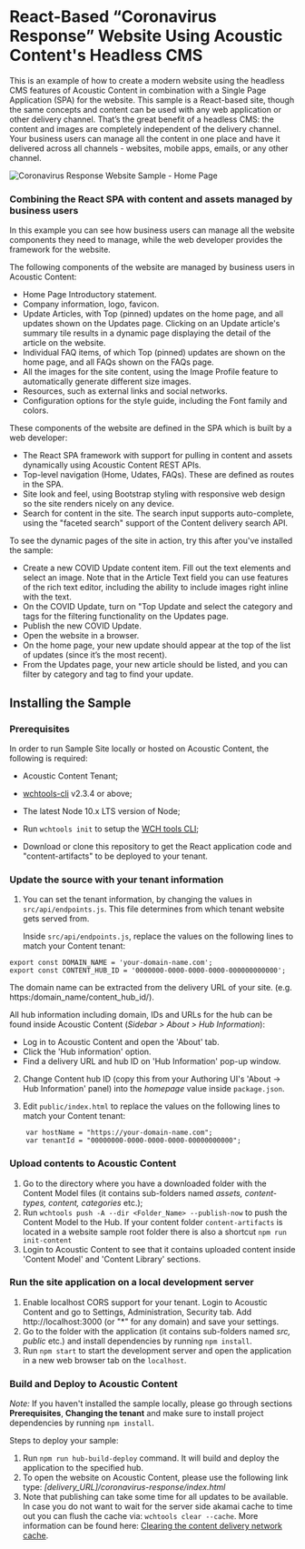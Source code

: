 # React-Based “Coronavirus Response” Website Using Acoustic Content's Headless CMS

This is an example of how to create a modern website using the headless CMS features of Acoustic Content in combination with a Single Page Application (SPA) for the website. This sample is a React-based site, though the same concepts and content can be used with any web application or other delivery channel. That’s the great benefit of a headless CMS: the content and images are completely independent of the delivery channel. Your business users can manage all the content in one place and have it delivered across all channels - websites, mobile apps, emails, or any other channel. 

![Coronavirus Response Website Sample - Home Page](docs/images/homepageSS)

### Combining the React SPA with content and assets managed by business users

In this example you can see how business users can manage all the website components they need to manage, while the web developer provides the framework for the website.

The following components of the website are managed by business users in Acoustic Content:
- Home Page Introductory statement.
- Company information, logo, favicon.
- Update Articles, with Top (pinned) updates on the home page, and all updates shown on the Updates page. Clicking on an Update article's summary tile results in a dynamic page displaying the detail of the article on the website.
- Individual FAQ items, of which Top (pinned) updates are shown on the home page, and all FAQs shown on the FAQs page.
- All the images for the site content, using the Image Profile feature to automatically generate different size images.
- Resources, such as external links and social networks.
- Configuration options for the style guide, including the Font family and colors.

These components of the website are defined in the SPA which is built by a web developer:
- The React SPA framework with support for pulling in content and assets dynamically using Acoustic Content REST APIs.
- Top-level navigation (Home, Udates, FAQs). These are defined as routes in the SPA.
- Site look and feel, using Bootstrap styling with responsive web design so the site renders nicely on any device.
- Search for content in the site. The search input supports auto-complete, using the "faceted search" support of the Content delivery search API.

To see the dynamic pages of the site in action, try this after you've installed the sample:
- Create a new COVID Update content item. Fill out the text elements and select an image. Note that in the Article Text field you can use features of the rich text editor, including the ability to include images right inline with the text.
- On the COVID Update, turn on "Top Update and select the category and tags for the filtering functionality on the Updates page.
- Publish the new COVID Update.
- Open the website in a browser.
- On the home page, your new update should appear at the top of the list of updates (since it’s the most recent).
- From the Updates page, your new article should be listed, and you can filter by category and tag to find your update.


## Installing the Sample

### Prerequisites

In order to run Sample Site locally or hosted on Acoustic Content, the following is required:

- Acoustic Content Tenant;

- [wchtools-cli](https://github.com/ibm-wch/wchtools-cli) v2.3.4 or above;

- The latest Node 10.x LTS version of Node;

- Run `wchtools init` to setup the [WCH tools CLI](https://github.com/ibm-wch/wchtools-cli#getting-started);

- Download or clone this repository to get the React application code and "content-artifacts" to be deployed to your tenant.

### Update the source with your tenant information

1. You can set the tenant information, by changing the values in `src/api/endpoints.js`. This file determines from which tenant website gets served from.

   Inside `src/api/endpoints.js`, replace the values on the following lines to match your Content tenant:

```
export const DOMAIN_NAME = 'your-domain-name.com';
export const CONTENT_HUB_ID = '0000000-0000-0000-0000-000000000000';
```

The domain name can be extracted from the delivery URL of your site. (e.g. https:/domain_name/content_hub_id/).

All hub information including domain, IDs and URLs for the hub can be found inside Acoustic Content (_Sidebar > About > Hub Information_):

- Log in to Acoustic Content and open the 'About' tab.
- Click the 'Hub information' option.
- Find a delivery URL and hub ID on 'Hub Information' pop-up window.

2. Change Content hub ID (copy this from your Authoring UI's 'About -> Hub Information' panel) into the _homepage_ value inside `package.json`.

3. Edit `public/index.html` to replace the values on the following lines to match your Content tenant:

```
    var hostName = "https://your-domain-name.com";
    var tenantId = "00000000-0000-0000-0000-00000000000";
```



### Upload contents to Acoustic Content

1. Go to the directory where you have a downloaded folder with the Content Model files (it contains sub-folders named _assets, content-types, content, categories_ etc.);
2. Run `wchtools push -A --dir <Folder_Name> --publish-now` to push the Content Model to the Hub. If your content folder `content-artifacts` is located in a website sample root folder there is also a shortcut `npm run init-content`
3. Login to Acoustic Content to see that it contains uploaded content inside 'Content Model' and 'Content Library' sections.

### Run the site application on a local development server

1. Enable localhost CORS support for your tenant. Login to Acoustic Content and go to Settings, Administration, Security tab. Add http://localhost:3000 (or "*" for any domain) and save your settings.
2. Go to the folder with the application (it contains sub-folders named _src, public_ etc.) and install dependencies by running `npm install`.
3. Run `npm start` to start the development server and open the application in a new web browser tab on the `localhost`.

### Build and Deploy to Acoustic Content

_Note:_ If you haven't installed the sample locally, please go through sections **Prerequisites**, **Changing the tenant** and make sure to install project dependencies by running `npm install`.

Steps to deploy your sample:

1. Run `npm run hub-build-deploy` command. It will build and deploy the application to the specified hub.
2. To open the website on Acoustic Content, please use the following link type: _[delivery_URL]/coronavirus-response/index.html_
3. Note that publishing can take some time for all updates to be available. In case you do not want to wait for the server side akamai cache to time out you can flush the cache via: `wchtools clear --cache`. More information can be found here: [Clearing the content delivery network cache](https://github.com/acoustic-content-samples/wchtools-cli#clearing-the-watson-content-hub-content-delivery-network-cache).
